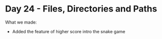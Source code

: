 # Day 24 - Files, Directories and Paths

What we made:
- Added the feature of higher score intro the snake game




